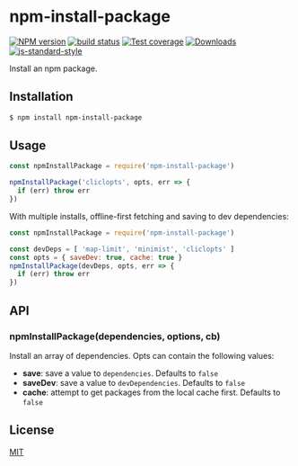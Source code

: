 # npm-install-package
[![NPM version][npm-image]][npm-url]
[![build status][travis-image]][travis-url]
[![Test coverage][codecov-image]][codecov-url]
[![Downloads][downloads-image]][downloads-url]
[![js-standard-style][standard-image]][standard-url]

Install an npm package.

## Installation
```sh
$ npm install npm-install-package
```

## Usage
```js
const npmInstallPackage = require('npm-install-package')

npmInstallPackage('cliclopts', opts, err => {
  if (err) throw err
})
```

With multiple installs, offline-first fetching and saving to dev dependencies:
```js
const npmInstallPackage = require('npm-install-package')

const devDeps = [ 'map-limit', 'minimist', 'cliclopts' ]
const opts = { saveDev: true, cache: true }
npmInstallPackage(devDeps, opts, err => {
  if (err) throw err
})
```

## API
### npmInstallPackage(dependencies, options, cb)
Install an array of dependencies. Opts can contain the following values:
- __save__: save a value to `dependencies`. Defaults to `false`
- __saveDev__: save a value to `devDependencies`. Defaults to `false`
- __cache__: attempt to get packages from the local cache first. Defaults to
  `false`

## License
[MIT](https://tldrlegal.com/license/mit-license)

[npm-image]: https://img.shields.io/npm/v/npm-install-package.svg?style=flat-square
[npm-url]: https://npmjs.org/package/npm-install-package
[travis-image]: https://img.shields.io/travis/yoshuawuyts/npm-install-package/master.svg?style=flat-square
[travis-url]: https://travis-ci.org/yoshuawuyts/npm-install-package
[codecov-image]: https://img.shields.io/codecov/c/github/yoshuawuyts/npm-install-package/master.svg?style=flat-square
[codecov-url]: https://codecov.io/github/yoshuawuyts/npm-install-package
[downloads-image]: http://img.shields.io/npm/dm/npm-install-package.svg?style=flat-square
[downloads-url]: https://npmjs.org/package/npm-install-package
[standard-image]: https://img.shields.io/badge/code%20style-standard-brightgreen.svg?style=flat-square
[standard-url]: https://github.com/feross/standard
